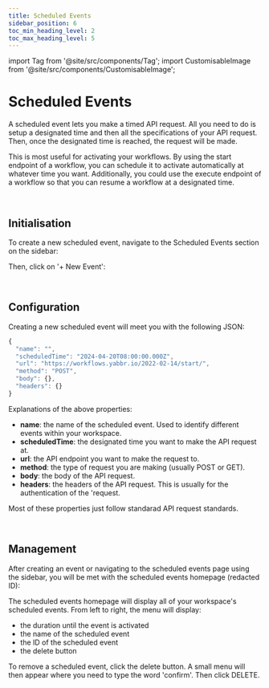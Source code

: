 ```yaml
---
title: Scheduled Events
sidebar_position: 6
toc_min_heading_level: 2
toc_max_heading_level: 5
---
```


import Tag from '@site/src/components/Tag';
import CustomisableImage from '@site/src/components/CustomisableImage';

# Scheduled Events

A scheduled event lets you make a timed API request. All you need to do is setup a designated time and then all the specifications of your API request. Then, once the designated time is reached, the request will be made. 

This is most useful for activating your workflows. By using the start endpoint of a workflow, you can schedule it to activate automatically at whatever time you want. Additionally, you could use the execute endpoint of a workflow so that you can resume a workflow at a designated time.

<br/>

## Initialisation

To create a new scheduled event, navigate to the Scheduled Events section on the sidebar:

<CustomisableImage src="/img/scheduled-event-nav.png" alt="Scheduled Events Sidebar Nav" width="500"/>

Then, click on '+ New Event':

<CustomisableImage src="/img/new-event.png" alt="New Event" width="500"/>


<br/>

## Configuration



Creating a new scheduled event will meet you with the following JSON:

```jsx title="Scheduled Event JSON"
{
  "name": "",
  "scheduledTime": "2024-04-20T08:00:00.000Z",
  "url": "https://workflows.yabbr.io/2022-02-14/start/",
  "method": "POST",
  "body": {},
  "headers": {}
}
```

[comment]: <> (I used the yabbr workflow URL here. Is this ok? WIP)

Explanations of the above properties:
- **name**: the name of the scheduled event. Used to identify different events within your workspace.
- **scheduledTime**: the designated time you want to make the API request at.
- **url**: the API endpoint you want to make the request to. 
- **method**: the type of request you are making (usually POST or GET).
- **body**: the body of the API request.
- **headers**: the headers of the API request. This is usually for the authentication of the 'request.

Most of these properties just follow standarad API request standards. 

<br/>

## Management

After creating an event or navigating to the scheduled events page using the sidebar, you will be met with the scheduled events homepage (redacted ID):

<CustomisableImage src="/img/scheduled-event-homepage.png" alt="Scheduled Events Homepage" width="700"/>

The scheduled events homepage will display all of your workspace's scheduled events. From left to right, the menu will display:
- the duration until the event is activated
- the name of the scheduled event
- the ID of the scheduled event
- the delete button

To remove a scheduled event, click the delete button. A small menu will then appear where you need to type the word 'confirm'. Then click <Tag colour="#1582d8" borderColour="#1582d8" fontColour="#FFFFFF">DELETE</Tag>.


